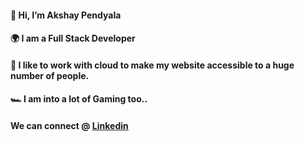 #### 👋 Hi, I’m Akshay Pendyala<br>
#### 🌍 I am a Full Stack Developer<br>
#### 🚀 I like to work with cloud to make my website accessible to a huge number of people.<br>
#### 🏎 I am into a lot of Gaming too..<br>
#### We can connect @ [Linkedin](https://www.linkedin.com/in/pendyala-akshay-kumar-61221a180/)




<!---
Akshay6890/Akshay6890 is a ✨ special ✨ repository because its `README.md` (this file) appears on your GitHub profile.
You can click the Preview link to take a look at your changes.
--->
